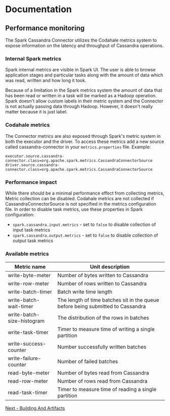 # Documentation
## Performance monitoring

The Spark Cassandra Connector utilizes the Codahale metrics system to expose information on the
latency and throughput of Cassandra operations.

### Internal Spark metrics
Spark internal metrics are visible in Spark UI. The user is able to browse application stages and
particular tasks along with the amount of data which was read, written and how long it took.

Because of a limitation in the Spark metrics system the amount of data that has been read or written
in a task will be marked as a Hadoop operation. Spark doesn't allow custom labels in their metric
system and the Connector is not actually passing data through Hadoop. However, it doesn't really
matter because it is just label.

### Codahale metrics
The Connector metrics are also exposed through Spark's metric system in both the executor and the
driver. To access these metrics add a new source called cassandra-connector in your
`metrics.properties` file. Example:

```
executor.source.cassandra-connector.class=org.apache.spark.metrics.CassandraConnectorSource
driver.source.cassandra-connector.class=org.apache.spark.metrics.CassandraConnectorSource
```

### Performance impact
While there should be a minimal performance effect from collecting metrics, Metric collection can be
disabled. Codahale metrics are not collected if CassandraConnectorSource is not specified in the
metrics configuration file. In order to disable task metrics, use these properties in Spark
configuration:

- `spark.cassandra.input.metrics` - set to `false` to disable collection of input task metrics
- `spark.cassandra.output.metrics` - set to `false` to disable collection of output task metrics

### Available metrics
Metric name                | Unit description
---------------------------|---------------------------------------------------------------
write-byte-meter           | Number of bytes written to Cassandra
write-row-meter            | Number of rows written to Cassandra
write-batch-timer          | Batch write time length
write-batch-wait-timer     | The length of time batches sit in the queue before being submitted to Cassandra
write-batch-size-histogram | The distribution of the rows in batches
write-task-timer           | Timer to measure time of writing a single partition
write-success-counter      | Number successfully written batches
write-failure-counter      | Number of failed batches
read-byte-meter            | Number of bytes read from Cassandra
read-row-meter             | Number of rows read from Cassandra
read-task-timer            | Timer to measure time of reading a single partition

[Next - Building And Artifacts](12_building_and_artifacts.md)